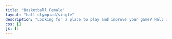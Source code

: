 ```yaml
---
title: "Basketball Female"
layout: "hall-olympiad/single"
description: "Looking for a place to play and improve your game? Hall 3 Basketball is the perfect place for you!<br><br>Whether you are a seasoned player🏀 or new to the sport, we would definitely welcome you with open arms🙆🏻‍♀️. So what are you waiting for? Join us on our journey to becoming the best with our regular trainings and friendly matches‼️‼️"
css: []
js: []
---
```


